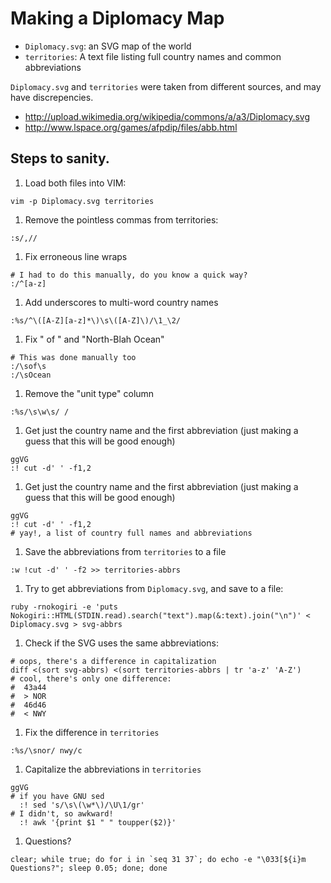# Making a Diplomacy Map

- `Diplomacy.svg`: an SVG map of the world
- `territories`: A text file listing full country names and common abbreviations

`Diplomacy.svg` and `territories` were taken from different sources, and may have discrepencies.
 - http://upload.wikimedia.org/wikipedia/commons/a/a3/Diplomacy.svg
 - http://www.lspace.org/games/afpdip/files/abb.html

## Steps to sanity.
1. Load both files into VIM:

  ```
  vim -p Diplomacy.svg territories
  ```
1. Remove the pointless commas from territories:

  ```
  :s/,//
  ```
1. Fix erroneous line wraps

  ```
  # I had to do this manually, do you know a quick way?
  :/^[a-z]
  ```
1. Add underscores to multi-word country names

  ```
  :%s/^\([A-Z][a-z]*\)\s\([A-Z]\)/\1_\2/
  ```
1. Fix " of " and "North-Blah Ocean"

  ```
  # This was done manually too
  :/\sof\s
  :/\sOcean
  ```
1. Remove the "unit type" column

  ```
  :%s/\s\w\s/ /
  ```
1. Get just the country name and the first abbreviation (just making a guess that this will be good enough)

  ```
  ggVG
  :! cut -d' ' -f1,2
  ```
1. Get just the country name and the first abbreviation (just making a guess that this will be good enough)

  ```
  ggVG
  :! cut -d' ' -f1,2
  # yay!, a list of country full names and abbreviations
  ```
1. Save the abbreviations from `territories` to a file

  ```
  :w !cut -d' ' -f2 >> territories-abbrs
  ```
1. Try to get abbreviations from `Diplomacy.svg`, and save to a file:

  ```
  ruby -rnokogiri -e 'puts Nokogiri::HTML(STDIN.read).search("text").map(&:text).join("\n")' < Diplomacy.svg > svg-abbrs
  ```
1. Check if the SVG uses the same abbreviations:

  ```
  # oops, there's a difference in capitalization
  diff <(sort svg-abbrs) <(sort territories-abbrs | tr 'a-z' 'A-Z')
  # cool, there's only one difference:
  #  43a44
  #  > NOR
  #  46d46
  #  < NWY
  ```
1. Fix the difference in `territories`

  ```
  :%s/\snor/ nwy/c
  ```
1. Capitalize the abbreviations in `territories`

  ```
  ggVG
  # if you have GNU sed
    :! sed 's/\s\(\w*\)/\U\1/gr'
  # I didn't, so awkward!
    :! awk '{print $1 " " toupper($2)}'
  ```

1. Questions?

  ```
  clear; while true; do for i in `seq 31 37`; do echo -e "\033[${i}m Questions?"; sleep 0.05; done; done
  ```
